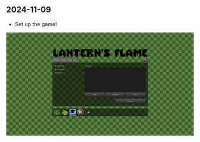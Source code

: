 ## 2024-11-09

- Set up the game!

![First render of game with custom header image](firstBanner.png)

